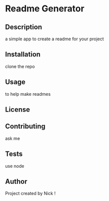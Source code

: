 # Readme Generator
  ## Description
  a simple app to create a readme for your project
  
  ## Installation
  clone the repo
  
  ## Usage
  to help make readmes
  
  ## License
  
  
  ## Contributing
  ask me
  
  ## Tests
  use node 
  
  ## Author
  Project created by Nick !
  

